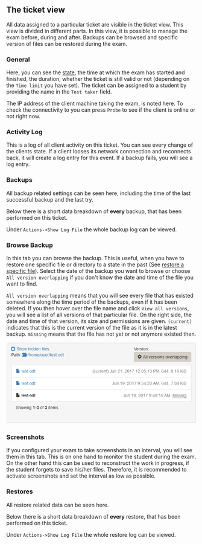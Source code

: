 ## The ticket view

All data assigned to a particular ticket are visible in the ticket view. This view is divided in different parts. In this view, it is possible to manage the exam before, during and after. Backups can be browsed and specific version of files can be restored during the exam.

### General

Here, you can see the [state](ticket-states.md),  the time at which the exam has started and finished, the duration, whether the ticket is still valid or not (depending on the `Time limit` you have set). The ticket can be assigned to a student by providing the name in the `Test taker` field.

The IP address of the client machine taking the exam, is noted here. To check the connectivity to you can press `Probe` to see if the client is online or not right now.

### Activity Log

This is a log of all client activity on this ticket. You can see every change of the clients state. If a client looses its network connnection and reconnects back, it will create a log entry for this event. If a backup fails, you will see a log entry.

### Backups

All backup related settings can be seen here, including the time of the last successful backup and the last try.

Below there is a short data breakdown of **every** backup, that has been performed on this ticket.

Under `Actions->Show Log File` the whole backup log can be viewed.

### Browse Backup

In this tab you can browse the backup. This is useful, when you have to restore one specific file or directory to a state in the past (See [restore a specific file](restore-specific-file.md)). Select the date of the backup you want to browse or choose `All version overlapping` if you don't know the date and time of the file you want to find.

`All version overlapping` means that you will see every file that has existed somewhere along the time period of the backups, even if it has been deleted. If you then hover over the file name and click `View all versions`, you will see a list of all versions of that particular file. On the right side, the date and time of that version, its size and permissions are given. `(current)` indicates that this is the current version of the file as it is in the latest backup. `missing` means that the file has not yet or not anymore existed then.

![Backup browse](img/backup-browse.png)

### Screenshots

If you configured your exam to take screenshots in an interval, you will see them in this tab. This is on one hand to monitor the student during the exam. On the other hand this can be used to reconstruct the work in progress, if the student forgets to save his/her files. Therefore, it is recommended to activate screenshots and set the interval as low as possible.

### Restores

All restore related data can be seen here.

Below there is a short data breakdown of **every** restore, that has been performed on this ticket.

Under `Actions->Show Log File` the whole restore log can be viewed.
